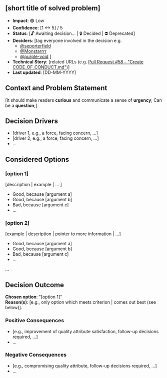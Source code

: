 ## [short title of solved problem]

- **Impact**: 🟢 Low
- **Confidence**: [1 <-> 5] / 5️
- **Status**: [🔓 Awaiting decision... | 🔒 Decided | ⛔ Deprecated]
- **Deciders**: [tag everyone involved in the decision e.g.
  - [@seporterfield](https://github.com/seporterfield)
  - [@Monstarrrr](https://github.com/Monstarrrr)
  - [@purple-void](https://github.com/purple-void) ]
- **Technical Story**: [related URLs (e.g. [Pull Request #58 - "Create CODE_OF_CONDUCT.md"](https://github.com/Monstarrrr/rebutify/pull/58))] <!-- optional -->
- **Last updated**: [DD-MM-YYYY]

## Context and Problem Statement

[It should make readers **curious** and communicate a sense of **urgency**; Can be a **question**;]

## Decision Drivers <!-- optional -->

- [driver 1, e.g., a force, facing concern, …]
- [driver 2, e.g., a force, facing concern, …]
- … <!-- numbers of drivers can vary -->

## Considered Options

### [option 1]

[description | example | … ] <!-- optional -->

- Good, because [argument a]
- Good, because [argument b]
- Bad, because [argument c]
- … <!-- numbers of pros and cons can vary -->

### [option 2]

[example | description | pointer to more information | …] <!-- optional -->

- Good, because [argument a]
- Good, because [argument b]
- Bad, because [argument c]
- … <!-- numbers of pros and cons can vary -->

...

## Decision Outcome

**Chosen option**: "[option 1]"  
**Reason(s)**: [e.g., only option which meets criterion | comes out best (see below)].

### Positive Consequences <!-- optional -->

- [e.g., improvement of quality attribute satisfaction, follow-up decisions required, …]
- …

### Negative Consequences <!-- optional -->

- [e.g., compromising quality attribute, follow-up decisions required, …]
- …
